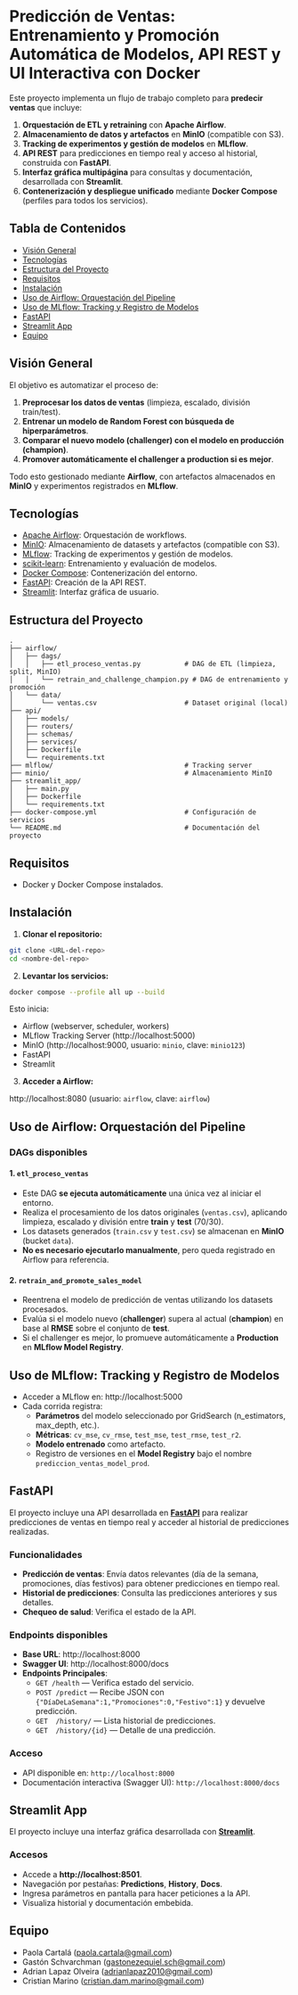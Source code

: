 # Predicción de Ventas: Entrenamiento y Promoción Automática de Modelos, API REST y UI Interactiva con Docker

Este proyecto implementa un flujo de trabajo completo para **predecir ventas** que incluye:

1. **Orquestación de ETL y retraining** con **Apache Airflow**.  
2. **Almacenamiento de datos y artefactos** en **MinIO** (compatible con S3).  
3. **Tracking de experimentos y gestión de modelos** en **MLflow**.  
4. **API REST** para predicciones en tiempo real y acceso al historial, construida con **FastAPI**.  
5. **Interfaz gráfica multipágina** para consultas y documentación, desarrollada con **Streamlit**.  
6. **Contenerización y despliegue unificado** mediante **Docker Compose** (perfiles para todos los servicios).

## Tabla de Contenidos

- [Visión General](#visión-general)
- [Tecnologías](#tecnologías)
- [Estructura del Proyecto](#estructura-del-proyecto)
- [Requisitos](#requisitos)
- [Instalación](#instalación)
- [Uso de Airflow: Orquestación del Pipeline](#uso-de-airflow-orquestación-del-pipeline)
- [Uso de MLflow: Tracking y Registro de Modelos](#uso-de-mlflow-tracking-y-registro-de-modelos)
- [FastAPI](#fastapi)
- [Streamlit App](#streamlit-app)
- [Equipo](#equipo)

## Visión General

El objetivo es automatizar el proceso de:

1. **Preprocesar los datos de ventas** (limpieza, escalado, división train/test).
2. **Entrenar un modelo de Random Forest con búsqueda de hiperparámetros**.
3. **Comparar el nuevo modelo (challenger) con el modelo en producción (champion)**.
4. **Promover automáticamente el challenger a production si es mejor**.

Todo esto gestionado mediante **Airflow**, con artefactos almacenados en **MinIO** y experimentos registrados en **MLflow**.

## Tecnologías

- [Apache Airflow](https://airflow.apache.org/): Orquestación de workflows.
- [MinIO](https://min.io/): Almacenamiento de datasets y artefactos (compatible con S3).
- [MLflow](https://mlflow.org/): Tracking de experimentos y gestión de modelos.
- [scikit-learn](https://scikit-learn.org/): Entrenamiento y evaluación de modelos.
- [Docker Compose](https://docs.docker.com/compose/): Contenerización del entorno.
- [FastAPI](https://fastapi.tiangolo.com/): Creación de la API REST.
- [Streamlit](https://streamlit.io/): Interfaz gráfica de usuario.

## Estructura del Proyecto

```
.
├── airflow/
│   ├── dags/
│   │   ├── etl_proceso_ventas.py           # DAG de ETL (limpieza, split, MinIO)
│   │   └── retrain_and_challenge_champion.py # DAG de entrenamiento y promoción
│   └── data/
│       └── ventas.csv                      # Dataset original (local)
├── api/
│   ├── models/
│   ├── routers/
│   ├── schemas/
│   ├── services/
│   ├── Dockerfile
│   └── requirements.txt
├── mlflow/                                 # Tracking server
├── minio/                                  # Almacenamiento MinIO
├── streamlit_app/
│   ├── main.py
│   ├── Dockerfile
│   └── requirements.txt
├── docker-compose.yml                      # Configuración de servicios
└── README.md                               # Documentación del proyecto
```

## Requisitos

- Docker y Docker Compose instalados.

## Instalación

1. **Clonar el repositorio:**

```bash
git clone <URL-del-repo>
cd <nombre-del-repo>
```

2. **Levantar los servicios:**

```bash
docker compose --profile all up --build
```

Esto inicia:
- Airflow (webserver, scheduler, workers)
- MLflow Tracking Server (http://localhost:5000)
- MinIO (http://localhost:9000, usuario: `minio`, clave: `minio123`)
- FastAPI
- Streamlit

3. **Acceder a Airflow:**

http://localhost:8080 (usuario: `airflow`, clave: `airflow`)

## Uso de Airflow: Orquestación del Pipeline

### DAGs disponibles

#### 1. `etl_proceso_ventas`

- Este DAG **se ejecuta automáticamente** una única vez al iniciar el entorno.
- Realiza el procesamiento de los datos originales (`ventas.csv`), aplicando limpieza, escalado y división entre **train** y **test** (70/30).
- Los datasets generados (`train.csv` y `test.csv`) se almacenan en **MinIO** (bucket `data`).
- **No es necesario ejecutarlo manualmente**, pero queda registrado en Airflow para referencia.

#### 2. `retrain_and_promote_sales_model`

- Reentrena el modelo de predicción de ventas utilizando los datasets procesados.
- Evalúa si el modelo nuevo (**challenger**) supera al actual (**champion**) en base al **RMSE** sobre el conjunto de **test**.
- Si el challenger es mejor, lo promueve automáticamente a **Production** en **MLflow Model Registry**.

## Uso de MLflow: Tracking y Registro de Modelos

- Acceder a MLflow en: http://localhost:5000
- Cada corrida registra:
  - **Parámetros** del modelo seleccionado por GridSearch (n_estimators, max_depth, etc.).
  - **Métricas**: `cv_mse`, `cv_rmse`, `test_mse`, `test_rmse`, `test_r2`.
  - **Modelo entrenado** como artefacto.
  - Registro de versiones en el **Model Registry** bajo el nombre `prediccion_ventas_model_prod`.

## FastAPI

El proyecto incluye una API desarrollada en **[FastAPI](https://fastapi.tiangolo.com/)** para realizar predicciones de ventas en tiempo real y acceder al historial de predicciones realizadas.

### Funcionalidades

- **Predicción de ventas**: Envía datos relevantes (día de la semana, promociones, días festivos) para obtener predicciones en tiempo real.
- **Historial de predicciones**: Consulta las predicciones anteriores y sus detalles.
- **Chequeo de salud**: Verifica el estado de la API.

### Endpoints disponibles

- **Base URL**: http://localhost:8000
- **Swagger UI**: http://localhost:8000/docs
- **Endpoints Principales**:
  - `GET /health` — Verifica estado del servicio.
  - `POST /predict` — Recibe JSON con `{"DíaDeLaSemana":1,"Promociones":0,"Festivo":1}` y devuelve predicción.
  - `GET  /history/` — Lista historial de predicciones.
  - `GET  /history/{id}` — Detalle de una predicción.

### Acceso

- API disponible en: `http://localhost:8000`
- Documentación interactiva (Swagger UI): `http://localhost:8000/docs`

## Streamlit App

El proyecto incluye una interfaz gráfica desarrollada con **[Streamlit](https://streamlit.io/)**.

### Accesos

- Accede a **http://localhost:8501**.
- Navegación por pestañas: **Predictions**, **History**, **Docs**.
- Ingresa parámetros en pantalla para hacer peticiones a la API.
- Visualiza historial y documentación embebida.

## Equipo

- Paola Cartalá (paola.cartala@gmail.com)
- Gastón Schvarchman (gastonezequiel.sch@gmail.com)  
- Adrian Lapaz Olveira (adrianlapaz2010@gmail.com)  
- Cristian Marino (cristian.dam.marino@gmail.com)
